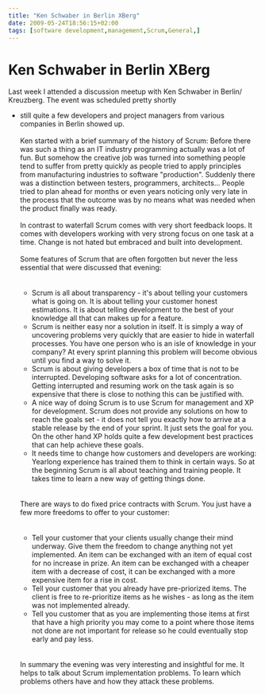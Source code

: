 ```yaml
---
title: "Ken Schwaber in Berlin XBerg"
date: 2009-05-24T18:56:15+02:00
tags: [software development,management,Scrum,General,]
---
```


# Ken Schwaber in Berlin XBerg


Last week I attended a discussion meetup with Ken Schwaber in Berlin/ Kreuzberg. The event was scheduled pretty shortly 
- still quite a few developers and project managers from various companies in Berlin showed up.<br><br>Ken started with 
a brief summary of the history of Scrum: Before there was such a thing as an IT industry programming actually was a lot 
of fun. But somehow the creative job was turned into something people tend to suffer from pretty quickly as people 
tried to apply principles from manufacturing industries to software "production". Suddenly there was a distinction 
between testers, programmers, architects... People tried to plan ahead for months or even years noticing only very late 
in the process that the outcome was by no means what was needed when the product finally was ready.<br><br>In contrast 
to waterfall Scrum comes with very short feedback loops. It comes with developers working with very strong focus on one 
task at a time. Change is not hated but embraced and built into development.<br><br>Some features of Scrum that are 
often forgotten but never the less essential that were discussed that evening:<br><br><ul><br><li>Scrum is all about 
transparency - it's about telling your customers what is going on. It is about telling your customer honest 
estimations. It is about telling development to the best of your knowledge all that can makes up for a 
feature.<br><li>Scrum is neither easy nor a solution in itself. It is simply a way of uncovering problems very quickly 
that are easier to hide in waterfall processes. You have one person who is an isle of knowledge in your company? At 
every sprint planning  this problem will become obvious until you find a way to solve it.<br><li>Scrum is about giving 
developers a box of time that is not to be interrupted. Developing software asks for a lot of concentration. Getting 
interrupted and resuming work on the task again is so expensive that there is close to nothing this can be justified 
with.<br><li>A nice way of doing Scrum is to use Scrum for management and XP for development. Scrum does not provide 
any solutions on how to reach the goals set - it does not tell you exactly how to arrive at a stable release by the end 
of your sprint. It just sets the goal for you. On the other hand XP holds quite a few development best practices that 
can help achieve these goals.<br><li>It needs time to change how customers and developers are working: Yearlong 
experience has trained them to think in certain ways. So at the beginning Scrum is all about teaching and training 
people. It takes time to learn a new way of getting things done.<br></ul><br><br>There are ways to do fixed price 
contracts with Scrum. You just have a few more freedoms to offer to your customer:<br><br><ul><br><li>Tell your 
customer that your clients usually change their mind underway. Give them the freedom to change anything not yet 
implemented. An item can be exchanged with an item of equal cost for no increase in prize. An item can be exchanged 
with a cheaper item with a decrease of cost, it can be exchanged with a more expensive item for a rise in 
cost.<br><li>Tell your customer that you already have pre-priorized items. The client is free to re-prioritize items as 
he wishes - as long as the item was not implemented already.<br><li>Tell you customer that as you are implementing 
those items at first that have a high priority you may come to a point where those items not done are not important for 
release so he could eventually stop early and pay less.<br></ul><br><br>In summary the evening was very interesting and 
insightful for me. It helps to talk about Scrum implementation problems. To learn which problems others have and how 
they attack these problems.
